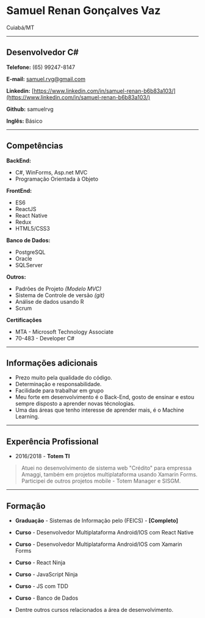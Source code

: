 # Samuel Renan Gonçalves Vaz
Cuiabá/MT

---

## Desenvolvedor C#


**Telefone:** (65) 99247-8147

**E-mail:** samuel.rvg@gmail.com

**Linkedin:** [https://www.linkedin.com/in/samuel-renan-b6b83a103/](https://www.linkedin.com/in/samuel-renan-b6b83a103/)

**Github:** samuelrvg

**Inglês:** Básico


---

## Competências

**BackEnd:**
* C#, WinForms, Asp.net MVC
* Programação Orientada à Objeto

**FrontEnd:**
* ES6
* ReactJS
* React Native
* Redux
* HTML5/CSS3

**Banco de Dados:**
* PostgreSQL
* Oracle
* SQLServer

**Outros:**
* Padrões de Projeto *(Modelo MVC)*
* Sistema de Controle de versão *(git)*
* Análise de dados usando R
* Scrum

**Certificações**
* MTA - Microsoft Technology Associate
* 70-483 - Developer C#


---

## Informações adicionais

* Prezo muito pela qualidade do código.
* Determinação e responsabilidade.
* Facilidade para trabalhar em grupo
* Meu forte em desenvolvimento é o Back-End, gosto de ensinar e estou sempre disposto a aprender novas técnologias.
* Uma das áreas que tenho interesse de aprender mais, é o Machine Learning.


---

## Experência Profissional

* 2016/2018 - **Totem TI**
> Atuei no desenvolvimento de sistema web "Crédito" para empressa Amaggi, também em projetos multiplataforma usando Xamarin Forms.
> Participei de outros projetos mobile - Totem Manager e SISGM.


---

## Formação

* **Graduação** - Sistemas de Informação pelo (FEICS) - **[Completo]**
* **Curso** - Desenvolvedor Multiplataforma Android/IOS com React Native
* **Curso** - Desenvolvedor Multiplataforma Android/IOS com Xamarin Forms
* **Curso** - React Ninja
* **Curso** - JavaScript Ninja
* **Curso** - JS com TDD
* **Curso** - Banco de Dados

* Dentre outros cursos relacionados a área de desenvolvimento.
